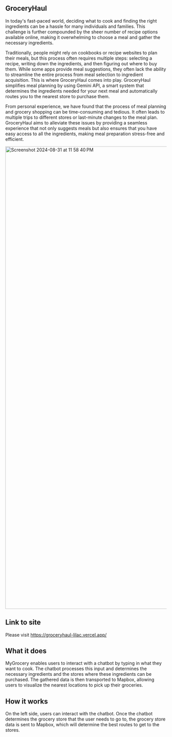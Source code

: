 ## GroceryHaul
In today's fast-paced world, deciding what to cook and finding the right ingredients can be a hassle for many individuals and families. This challenge is further compounded by the sheer number of recipe options available online, making it overwhelming to choose a meal and gather the necessary ingredients.

Traditionally, people might rely on cookbooks or recipe websites to plan their meals, but this process often requires multiple steps: selecting a recipe, writing down the ingredients, and then figuring out where to buy them. While some apps provide meal suggestions, they often lack the ability to streamline the entire process from meal selection to ingredient acquisition. This is where GroceryHaul comes into play. GroceryHaul simplifies meal planning by using Gemini API, a smart system that determines the ingredients needed for your next meal and automatically routes you to the nearest store to purchase them.

From personal experience, we have found that the process of meal planning and grocery shopping can be time-consuming and tedious. It often leads to multiple trips to different stores or last-minute changes to the meal plan. GroceryHaul aims to alleviate these issues by providing a seamless experience that not only suggests meals but also ensures that you have easy access to all the ingredients, making meal preparation stress-free and efficient.

<img width="1439" alt="Screenshot 2024-08-31 at 11 58 40 PM" src="https://github.com/user-attachments/assets/77050931-812d-43f6-8255-8b2d7ed91fb5">


## Link to site
Please visit 
https://groceryhaul-lilac.vercel.app/

## What it does
MyGrocery enables users to interact with a chatbot by typing in what they want to cook. The chatbot processes this input and determines the necessary ingredients and the stores where these ingredients can be purchased. The gathered data is then transported to Mapbox, allowing users to visualize the nearest locations to pick up their groceries. 

## How it works
On the left side, users can interact with the chatbot. Once the chatbot determines the grocery store that the user needs to go to, the grocery store data is sent to Mapbox, which will determine the best routes to get to the stores.
